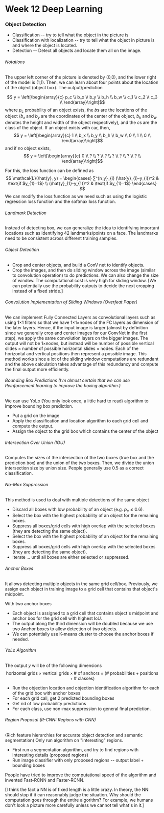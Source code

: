 # Week 12 Deep Learning

### Object Detection
* Classification -- try to tell what the object in the picture is
* Classification with localization -- try to tell what the object in picture is and where the object is located.
* Detection -- Detect all objects and locate them all on the image.

###### Notations
The upper left corner of the picture is denoted by (0,0), and the lower right of the model is (1,1). Then, we can learn about four points about the location of the object (object box). The output/prediction

$$ y = \left[\begin{array}{c}
p_c \\
b_x \\
b_y \\
b_h \\
b_w \\
c_1 \\
c_2 \\
c_3 \\
\end{array}\right]$$
where $p_c$ probability of an object exists, the $b$s are the locations of the object ($b_x$ and $b_y$ are the coordinates of the center of the object, $b_h$ and $b_w$ denotes the height and width of the object respectively), and the $c$s are the class of the object. If an object exists with car, then,
$$ y = \left[\begin{array}{c}
1 \\
b_x \\
b_y \\
b_h \\
b_w \\
0 \\
1 \\
0 \\
\end{array}\right]$$
and if no object exists,
$$ y = \left[\begin{array}{c}
0 \\
? \\
? \\
? \\
? \\
? \\
? \\
? \\
\end{array}\right]$$

For this, the loss function can be defined as
$$  \mathcal{L}(\hat{y}, y) =
  \begin{cases}
      ∑^{n_y}_{i} (\hat{y}_{i}-y_{i})^2 & \text{if $y_{1}=1$} \\
      (\hat{y}_{1}-y_{1})^2 & \text{if $y_{1}=1$}
  \end{cases}
$$
We can modify the loss function as we need such as using the logistic regression loss function and the softmax loss function.

###### Landmark Detection
Instead of detecting box, we can generalize the idea to identifying important locations such as identifying 42 landmarks/points on a face. The landmarks need to be consistent across different training samples.

###### Object Detection
* Crop and center objects, and build a ConV net to identify objects.
* Crop the images, and then do sliding window across the image (similar to convolution operation) to do predictions. We can also change the size of window. The computational cost is very high for sliding window. [We can potentially use the probability outputs to decide the next cropping instead of a fixed stride.]

###### Convolution Implementation of Sliding Windows (Overfeat Paper)
We can implement Fully Connected Layers as convolutional layers such as using 1×1 filters so that we have 1×1×nodes of the FC layers as dimension of the later layers. Hence, if the input image is larger (almost by definition since we generally crop and center images for our ConvNet in the first step), we apply the same convolution layers on the bigger images. The output will not be 1×nodes, but instead will be number of possible vertical slides × number of possible horizontal slides × nodes. Each of the horizontal and vertical positions then represent a possible image. This method works since a lot of the sliding window computations are redundant and the above calculation takes advantage of this redundancy and compute the final output more efficiently.

###### Bounding Box Predictions (I'm almost certain that we can use Reinforcement learning to improve the boxing algorithm.)
We can use YoLo (You only look once, a little hard to read) algorithm to improve bounding box prediction.

* Put a grid on the image
* Apply the classification and location algorithm to each grid cell and compute the output.
* Assign the object to the grid box which contains the center of the object

###### Intersection Over Union (IOU)
Computes the sizes of the intersection of the two boxes (true box and the prediction box) and the union of the two boxes. Then, we divide the union intersection size by union size. People generally use 0.5 as a correct classification.

###### No-Max Suppression
This method is used to deal with multiple detections of the same object
* Discard all boxes with low probability of an object (e.g. $p_c≤0.6$).
* Select the box with the highest probability of an object for the remaining boxes.
* Suppress all boxes/grid cells with high overlap with the selected boxes (they are detecting the same object).
* Select the box with the highest probability of an object for the remaining boxes.
* Suppress all boxes/grid cells with high overlap with the selected boxes (they are detecting the same object).
* Iterate ... until all boxes are either selected or suppressed.

###### Anchor Boxes
It allows detecting multiple objects in the same grid cell/box. Previously, we assign each object in training image to a grid cell that contains that object's midpoint.

With two anchor boxes
* Each object is assigned to a grid cell that contains object's midpoint and anchor box for the grid cell with highest IoU.
* The output along the third dimension will be doubled because we use two Anchor boxes to allow detection of two objects.
* We can potentially use K-means cluster to choose the anchor boxes if needed.

###### YoLo Algorithm
The output $y$ will be of the following dimensions
$$\text{horizontal grids} × \text{vertical grids} × \text{# of anchors} × \text{(# probabilities + positions + # classes})$$

* Run the objection location and objection identification algorithm for each of the grid box with anchor boxes
* For each grid call, get 2 predicted bounding boxes
* Get rid of low probability predictions
* For each class, use non-max suppression to general final prediction.

###### Region Proposal (R-CNN: Regions with CNN)
(Rich feature hierarchies for accurate object detection and semantic segmentation)
Only run algorithm on "interesting" regions.
* First run a segmentation algorithm, and try to find regions with interesting details (proposed regions)
* Run image classifier with only proposed regions -- output label + bounding boxes

People have tried to improve the computational speed of the algorithm and invented Fast-RCNN and Faster-RCNN.  

[I think the fact a NN is of fixed length is a little crazy. In theory, the NN should stop if it can reasonably judge the situation. Why should the computation goes through the entire algorithm? For example, we humans don't look a picture more carefully unless we cannot tell what's in it.]
